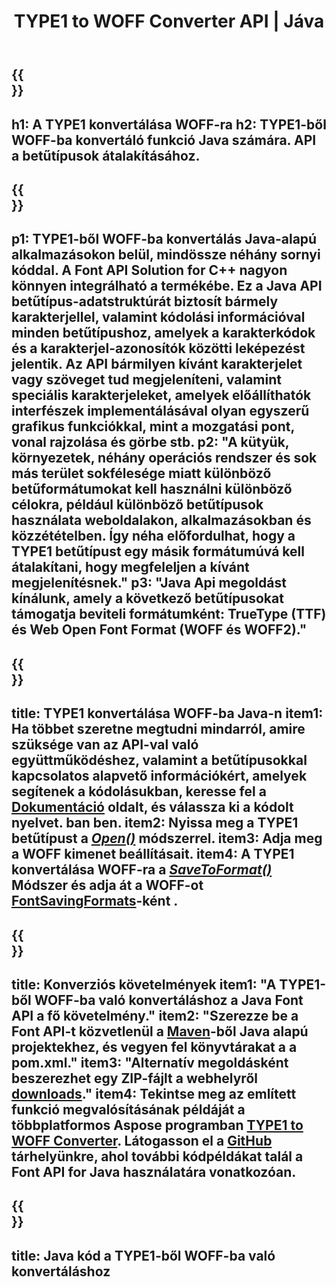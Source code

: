 ﻿---
translation: true
template: /_templates/conversion-child-java.md
title: TYPE1 to WOFF Converter API | Jáva
description: Konvertálja a TYPE1-et WOFF-ra Java API-val Windows és Linux rendszeren. Integrálja ezt a natív TYPE1-ből WOFF betűtípus konvertáló funkciót saját megoldásába.
keywords: type1 to woff java api, type12woff java megoldás, type1 woff java
url: /java/conversion/type1-to-woff/
family: font
platformtag: java
feature: conversion
otherformats: TTF WOFF2
---


{{<section banner>}}
---
h1: A TYPE1 konvertálása WOFF-ra
h2: TYPE1-ből WOFF-ba konvertáló funkció Java számára. API a betűtípusok átalakításához.
---

{{<section overview>}}
---
p1: TYPE1-ből WOFF-ba konvertálás Java-alapú alkalmazásokon belül, mindössze néhány sornyi kóddal. A Font API Solution for С++ nagyon könnyen integrálható a termékébe. Ez a Java API betűtípus-adatstruktúrát biztosít bármely karakterjellel, valamint kódolási információval minden betűtípushoz, amelyek a karakterkódok és a karakterjel-azonosítók közötti leképezést jelentik. Az API bármilyen kívánt karakterjelet vagy szöveget tud megjeleníteni, valamint speciális karakterjeleket, amelyek előállíthatók interfészek implementálásával olyan egyszerű grafikus funkciókkal, mint a mozgatási pont, vonal rajzolása és görbe stb.
p2: "A kütyük, környezetek, néhány operációs rendszer és sok más terület sokfélesége miatt különböző betűformátumokat kell használni különböző célokra, például különböző betűtípusok használata weboldalakon, alkalmazásokban és közzétételben. Így néha előfordulhat, hogy a TYPE1 betűtípust egy másik formátumúvá kell átalakítani, hogy megfeleljen a kívánt megjelenítésnek."
p3: "Java Api megoldást kínálunk, amely a következő betűtípusokat támogatja beviteli formátumként: TrueType (TTF) és Web Open Font Format (WOFF és WOFF2)."
---

{{<section feature1>}}
---
title: TYPE1 konvertálása WOFF-ba Java-n
item1: Ha többet szeretne megtudni mindarról, amire szüksége van az API-val való együttműködéshez, valamint a betűtípusokkal kapcsolatos alapvető információkért, amelyek segítenek a kódolásukban, keresse fel a [Dokumentáció](https://docs.aspose.com/font/) oldalt, és válassza ki a kódolt nyelvet. ban ben.
item2: Nyissa meg a TYPE1 betűtípust a [*Open()*](https://reference.aspose.com/font/java/com.aspose.font/Font#open-com.aspose.font.FontDefinition-) módszerrel.
item3: Adja meg a WOFF kimenet beállításait.
item4: A TYPE1 konvertálása WOFF-ra a [*SaveToFormat()*](https://reference.aspose.com/font/java/com.aspose.font/Font#saveToFormat-java.io.OutputStream-com.aspose.font.FontSavingFormatssegítségével-) Módszer és adja át a WOFF-ot [FontSavingFormats](https://reference.aspose.com/font/java/com.aspose.font/FontSavingFormats)-ként .
---

{{<section feature2>}}
---
title: Konverziós követelmények
item1: "A TYPE1-ből WOFF-ba való konvertáláshoz a Java Font API a fő követelmény."
item2: "Szerezze be a Font API-t közvetlenül a [Maven](https://repository.aspose.com/webapp/#/artifacts/browse/tree/General/repo/com/aspose/aspose-font)-ből  Java alapú projektekhez, és vegyen fel könyvtárakat a a pom.xml."
item3: "Alternatív megoldásként beszerezhet egy ZIP-fájlt a  webhelyről [downloads](https://releases.aspose.com/font/java/)."
item4: Tekintse meg az említett funkció megvalósításának példáját a többplatformos Aspose programban [TYPE1 to WOFF Converter](https://products.aspose.app/font/conversion/type1-to-woff). Látogasson el a [GitHub](https://github.com/aspose-font/Aspose.Font-Documentation/tree/master/java-examples) tárhelyünkre, ahol további kódpéldákat talál a Font API for Java használatára vonatkozóan.
---

{{<section codeexample>}}
---
title: Java kód a TYPE1-ből WOFF-ba való konvertáláshoz
---
